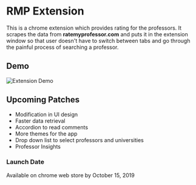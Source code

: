 # RMP Extension

This is a chrome extension which provides rating for the professors. It scrapes the data from **ratemyprofessor.com** and puts it in the extension window so that user doesn't have to switch between tabs and go through the painful process of searching a professor.

## Demo

![Extension Demo](demo/demo.gif)

## Upcoming Patches

* Modification in UI design
* Faster data retrieval
* Accordion to read comments
* More themes for the app
* Drop down list to select professors and universities
* Professor Insights

### Launch Date

Available on chrome web store by October 15, 2019
